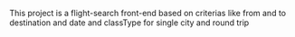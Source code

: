 This project is a flight-search front-end based on criterias like from and to destination and date and classType for single city and round trip
